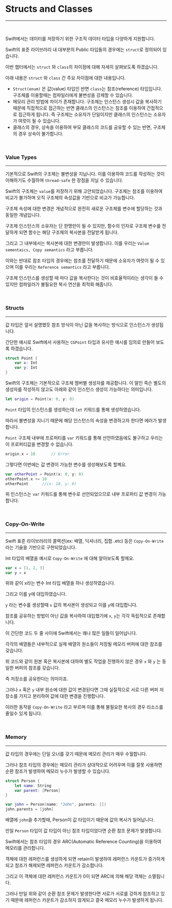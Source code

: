 # Structs and Classes
---

<br>

Swift에서는 데이터를 저장하기 위한 구조적 데이터 타입을 다양하게 지원합니다.

Swift의 표준 라이브러리 내 대부분의 Public 타입들의 경우에는 `struct`로 정의되어 있습니다.

이번 챕터에서는 `struct` 와 `class`의 차이점에 대해 자세히 살펴보도록 하겠습니다.

아래 내용은 `struct` 와 `class` 간 주요 차이점에 대한 내용입니다.

- `Struct(enum)` 은 값(value) 타입인 반면 `class`는 참조(reference) 타입입니다. 구조체를 이용할때는 컴파일러에게 불변성을 강제할 수 있습니다.
- 메모리 관리 방법에 차이가 존재합니다. 구조체는 인스턴스 생성시 값을 복사하기 때문에 직접적으로 접근하는 반면 클래스의 인스턴스는 참조를 이용하여 간접적으로 접근하게 됩니다. 즉 구조체는 소유자가 단일이지만 클래스의 인스턴스는 소유자가 여럿이 될 수 있습니다.
- 클래스의 경우, 상속을 이용하여 부모 클래스의 코드를 공유할 수 있는 반면, 구조체의 경우 상속이 불가합니다. 

<br>

### Value Types
---

기본적으로 Swift의 구조체는 불변성을 지닙니다. 이를 이용하여 코드를 작성하는 것이 이해하기도 수월하며 `thread-safe` 한 장점을 지닐 수 있습니다.

Swift의 구조체는 `value`를 저장하기 위해 고안되었습니다. 구조체는 참조를 이용하여 비교가 불가하며 오직 구조체의 속성값을 기반으로 비교가 가능합니다.

구조체 속성에 대한 변경은 개념적으로 완전히 새로운 구조체를 변수에 할당하는 것과 동일한 개념입니다.

구조체 인스턴스의 소유자는 단 한명만이 될 수 있지만, 함수의 인자로 구조체 변수를 전달하게 되면 함수는 해당 구조체의 복사본을 전달받게 됩니다.

그리고 그 내부에서는 복사본에 대한 변경만이 발생합니다. 이를 우리는 `Value sementaics, Copy semantics` 라고 부릅니다.

이와는 반대로 참조 타입의 경우에는 참조를 전달하기 때문에 소유자가 여럿이 될 수 있으며 이를 우리는 `Reference semantics` 라고 부릅니다.

구조체 인스턴스를 생성할 때 마다 값을 복사한다는 것이 비효율적이라는 생각이 들 수 있지만 컴파일러가 불필요한 복사 연산을 최적화 해줍니다.

<br>

### Structs
---

값 타입은 앞서 설명했듯 참조 방식이 아닌 값을 복사하는 방식으로 인스턴스가 생성됩니다.

간단한 예시로 Swift에서 사용하는 `CGPoint` 타입과 유사한 예시를 임의로 만들어 보도록 하겠습니다.

```swift
struct Point {
    var x: Int
    var y: Int
}
```

Swift의 구조체는 기본적으로 구조체 멤버별 생성자를 제공합니다. 이 말인 즉슨 별도의 생성자를 작성하지 않고도 아래와 같이 인스턴스 생성이 가능하다는 의미입니다.

```swift
let origin = Point(x: 0, y: 0)
```

`Point` 타입의 인스턴스를 생성하는데 `let` 키워드를 통해 생성하였습니다.

따라서 불변성을 지니기 때문에 해당 인스턴스의 속성을 변경하고자 한다면 에러가 발생합니다.

`Point` 구조체 내부에 프로퍼티를 `var` 키워드를 통해 선언하였음에도 불구하고 우리는 이 프로퍼티값을 변경할 수 없습니다.

```swift
origin.x = 10       // Error
```


그렇다면 이번에는 값 변경이 가능한 변수를 생성해보도록 할꼐요.

```swift
var otherPoint = Point(x: 0, y: 0)
otherPoint.x += 10
otherPoint      //(x: 10, y: 0)
```

위 인스턴스는 `var` 키워드를 통해 변수로 선언되었으므로 내부 프로퍼티 값 변경이 가능합니다.

<br>

### Copy-On-Write
---

Swift 표준 라이브러리의 콜렉션(ex: 배열, 딕셔너리, 집합..etc) 등은 `Copy-On-Write` 라는 기술을 기반으로 구현되었습니다.

Int 타입의 배열을 예시로 `Copy-On-Write` 에 대해 알아보도록 할께요.

```swift
var x = [1, 2, 3]
var y = x
```

위와 같이 x라는 변수 Int 타입 배열을 하나 생성하였습니다.

그리고 이를 y에 대입하였습니다.

`y` 라는 변수를 생성할때 `x` 값의 복사본이 생성되고 이를 `y`에 대입합니다.

참조를 공유하는 방법이 아닌 값을 복사하여 대입했기에 `x`, `y`는 각각 독립적으로 존재합니다.

이 간단한 코드 두 줄 사이에 Swift에서는 꽤나 많은 일들이 일어납니다.

각각의 배열들은 내부적으로 실제 배열의 원소들이 저장될 메모리 버퍼에 대한 참조를 갖습니다.

위 코드와 같이 원본 혹은 복사본에 대하여 별도 작업을 진행하지 않은 경우  `x` 와 `y` 는 동일한 버퍼의 참조를 갖습니다.

즉 저장소를 공유한다는 의미이죠.

그러나 `x` 혹은 `y` 내부 원소에 대한 값이 변경된다면 그때 실질적으로 서로 다른 버퍼 저장소를 가지고 분리하여 값에 대한 변경을 진행합니다.

이러한 동작을 `Copy-On-Write` 라고 부르며 이를 통해 불필요한 복사의 경우 리소스를 줄일수 있게 됩니다.

<br>

### Memory
---

값 타입의 경우에는 단일 오너를 갖기 때문에 메모리 관리가 매우 수월합니다.

그러나 참조 타입의 경우에는 메모리 관리가 상대적으로 어려우며 이를 잘못 사용하면 순환 참조가 발생하여 메모리 누수가 발생할 수 있습니다.

```swift
struct Person {
    let name: String
    var parent: [Person]
}

var john = Person(name: "John", parents: [])
john.parents = [john]
```

배열에 `john`을 추가할때, Person이 값 타입이기 때문에 값의 복사가 일어납니다.

만일 `Person` 타입이 값 타입이 아닌 참조 타입이었다면 순환 참조 문제가 발생합니다.

Swift에서는 참조 타입의 경우 ARC(Automatic Reference Counting)을 이용하여 메모리를 관리합니다.

객체에 대한 레퍼런스를 생성하게 되면 retain이 발생하여 레퍼런스 카운트가 증가하게 되고 참조가 해제되면 레퍼런스 카운트가 감소합니다.

그리고 이 객체에 대한 레퍼런스 카운트가 0이 되면 ARC에 의해 해당 객체는 소멸됩니다.

그러나 만일 위와 같이 순환 참조 문제가 발생한다면 서로가 서로를 강하게 참조하고 있기 때문에 레퍼런스 카운트가 감소하지 않게되고 결국 메모리 누수가 발생하게 됩니다.

<br>